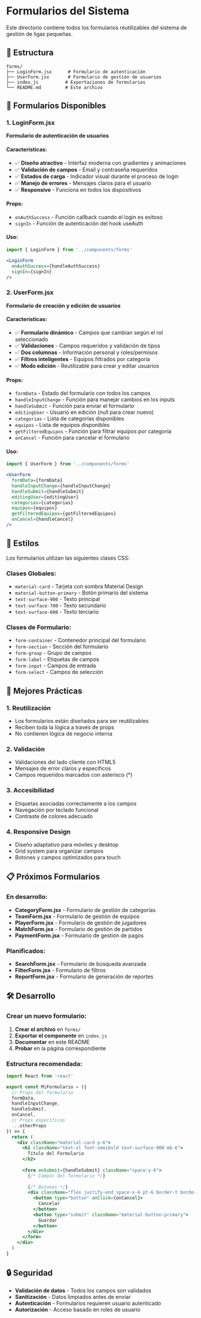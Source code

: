 # Formularios del Sistema

Este directorio contiene todos los formularios reutilizables del sistema de gestión de ligas pequeñas.

## 📁 Estructura

```
forms/
├── LoginForm.jsx      # Formulario de autenticación
├── UserForm.jsx       # Formulario de gestión de usuarios
├── index.js          # Exportaciones de formularios
└── README.md         # Este archivo
```

## 🚀 Formularios Disponibles

### 1. **LoginForm.jsx**
**Formulario de autenticación de usuarios**

#### Características:
- ✅ **Diseño atractivo** - Interfaz moderna con gradientes y animaciones
- ✅ **Validación de campos** - Email y contraseña requeridos
- ✅ **Estados de carga** - Indicador visual durante el proceso de login
- ✅ **Manejo de errores** - Mensajes claros para el usuario
- ✅ **Responsive** - Funciona en todos los dispositivos

#### Props:
- `onAuthSuccess` - Función callback cuando el login es exitoso
- `signIn` - Función de autenticación del hook useAuth

#### Uso:
```jsx
import { LoginForm } from '../components/forms'

<LoginForm 
  onAuthSuccess={handleAuthSuccess}
  signIn={signIn}
/>
```

### 2. **UserForm.jsx**
**Formulario de creación y edición de usuarios**

#### Características:
- ✅ **Formulario dinámico** - Campos que cambian según el rol seleccionado
- ✅ **Validaciones** - Campos requeridos y validación de tipos
- ✅ **Dos columnas** - Información personal y roles/permisos
- ✅ **Filtros inteligentes** - Equipos filtrados por categoría
- ✅ **Modo edición** - Reutilizable para crear y editar usuarios

#### Props:
- `formData` - Estado del formulario con todos los campos
- `handleInputChange` - Función para manejar cambios en los inputs
- `handleSubmit` - Función para enviar el formulario
- `editingUser` - Usuario en edición (null para crear nuevo)
- `categorias` - Lista de categorías disponibles
- `equipos` - Lista de equipos disponibles
- `getFilteredEquipos` - Función para filtrar equipos por categoría
- `onCancel` - Función para cancelar el formulario

#### Uso:
```jsx
import { UserForm } from '../components/forms'

<UserForm
  formData={formData}
  handleInputChange={handleInputChange}
  handleSubmit={handleSubmit}
  editingUser={editingUser}
  categorias={categorias}
  equipos={equipos}
  getFilteredEquipos={getFilteredEquipos}
  onCancel={handleCancel}
/>
```

## 🎨 Estilos

Los formularios utilizan las siguientes clases CSS:

### Clases Globales:
- `material-card` - Tarjeta con sombra Material Design
- `material-button-primary` - Botón primario del sistema
- `text-surface-900` - Texto principal
- `text-surface-700` - Texto secundario
- `text-surface-600` - Texto terciario

### Clases de Formulario:
- `form-container` - Contenedor principal del formulario
- `form-section` - Sección del formulario
- `form-group` - Grupo de campos
- `form-label` - Etiquetas de campos
- `form-input` - Campos de entrada
- `form-select` - Campos de selección

## 🔧 Mejores Prácticas

### 1. **Reutilización**
- Los formularios están diseñados para ser reutilizables
- Reciben toda la lógica a través de props
- No contienen lógica de negocio interna

### 2. **Validación**
- Validaciones del lado cliente con HTML5
- Mensajes de error claros y específicos
- Campos requeridos marcados con asterisco (*)

### 3. **Accesibilidad**
- Etiquetas asociadas correctamente a los campos
- Navegación por teclado funcional
- Contraste de colores adecuado

### 4. **Responsive Design**
- Diseño adaptativo para móviles y desktop
- Grid system para organizar campos
- Botones y campos optimizados para touch

## 📋 Próximos Formularios

### En desarrollo:
- **CategoryForm.jsx** - Formulario de gestión de categorías
- **TeamForm.jsx** - Formulario de gestión de equipos
- **PlayerForm.jsx** - Formulario de gestión de jugadores
- **MatchForm.jsx** - Formulario de gestión de partidos
- **PaymentForm.jsx** - Formulario de gestión de pagos

### Planificados:
- **SearchForm.jsx** - Formulario de búsqueda avanzada
- **FilterForm.jsx** - Formulario de filtros
- **ReportForm.jsx** - Formulario de generación de reportes

## 🛠️ Desarrollo

### Crear un nuevo formulario:

1. **Crear el archivo** en `forms/`
2. **Exportar el componente** en `index.js`
3. **Documentar** en este README
4. **Probar** en la página correspondiente

### Estructura recomendada:
```jsx
import React from 'react'

export const MiFormulario = ({ 
  // Props del formulario
  formData,
  handleInputChange,
  handleSubmit,
  onCancel,
  // Props específicas
  ...otherProps
}) => {
  return (
    <div className="material-card p-6">
      <h2 className="text-xl font-semibold text-surface-900 mb-6">
        Título del Formulario
      </h2>
      
      <form onSubmit={handleSubmit} className="space-y-6">
        {/* Campos del formulario */}
        
        {/* Botones */}
        <div className="flex justify-end space-x-4 pt-6 border-t border-gray-200">
          <button type="button" onClick={onCancel}>
            Cancelar
          </button>
          <button type="submit" className="material-button-primary">
            Guardar
          </button>
        </div>
      </form>
    </div>
  )
}
```

## 🔒 Seguridad

- **Validación de datos** - Todos los campos son validados
- **Sanitización** - Datos limpiados antes de enviar
- **Autenticación** - Formularios requieren usuario autenticado
- **Autorización** - Acceso basado en roles de usuario
